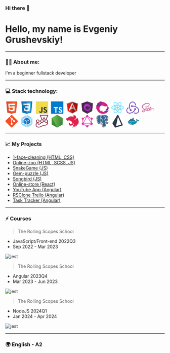 ### Hi there 👋


# Hello, my name is Evgeniy Grushevskiy!

---

### :man_technologist: About me:
I'm a beginner fullstack developer 

---

### 💻 Stack technology:

<div>
  <img src="https://github.com/devicons/devicon/blob/master/icons/html5/html5-original.svg" title="html5" alt="html5" width="40" height="40"/>&nbsp
  <img src="https://github.com/devicons/devicon/blob/master/icons/css3/css3-original.svg" title="css" alt="css" width="40" height="40"/>&nbsp
  <img src="https://github.com/devicons/devicon/blob/master/icons/javascript/javascript-original.svg" title="javascript" alt="javascript" width="40" height="40"/>&nbsp
  <img src="https://github.com/devicons/devicon/blob/master/icons/typescript/typescript-original.svg" title="javascript" alt="typescript" width="40" height="40"/>&nbsp
  <img src="https://github.com/devicons/devicon/blob/master/icons/angularjs/angularjs-original.svg" title="angular" alt="angular" width="40" height="40"/>&nbsp;
  <img src="https://github.com/devicons/devicon/blob/master/icons/ngrx/ngrx-original.svg" title="ngrx" alt="ngrx" width="40" height="40"/>&nbsp;
  <img src="https://github.com/devicons/devicon/blob/master/icons/rxjs/rxjs-original.svg" title="rxjs" alt="rxjs" width="40" height="40"/>&nbsp;
  <img src="https://github.com/devicons/devicon/blob/master/icons/react/react-original.svg" title="react" alt="react" width="40" height="40"/>&nbsp;
  <img src="https://github.com/devicons/devicon/blob/master/icons/redux/redux-original.svg" title="redux" alt="redux" width="40" height="40"/>&nbsp;
  <img src="https://github.com/devicons/devicon/blob/master/icons/sass/sass-original.svg" title="sass/scss" alt="sass/scss" width="40" height="40"/>&nbsp;
  <img src="https://github.com/devicons/devicon/blob/master/icons/git/git-original.svg" title="git" alt="git" width="40" height="40"/>&nbsp;
  <img src="https://github.com/devicons/devicon/blob/master/icons/webpack/webpack-original.svg" title="webpack" alt="webpack" width="40" height="40"/>&nbsp;
  <img src="https://github.com/devicons/devicon/blob/master/icons/jest/jest-plain.svg" title="jest" alt="jest" width="40" height="40"/>&nbsp;
  <img src="https://github.com/devicons/devicon/blob/master/icons/nodejs/nodejs-original.svg" title="nodejs" alt="nodejs" width="40" height="40"/>&nbsp;
  <img src="https://github.com/devicons/devicon/blob/master/icons/nestjs/nestjs-original.svg" title="nest" alt="nest" width="40" height="40"/>&nbsp;
  <img src="https://github.com/devicons/devicon/blob/master/icons/graphql/graphql-plain.svg" title="graphql" alt="graphql" width="40" height="40"/>&nbsp;
  <img src="https://github.com/devicons/devicon/blob/master/icons/postgresql/postgresql-original.svg" title="postgresql" alt="postgresql" width="40" height="40"/>&nbsp;
  <img src="https://github.com/devicons/devicon/blob/master/icons/prisma/prisma-original.svg" title="prisma" alt="prisma" width="40" height="40"/>&nbsp;
  <img src="https://github.com/devicons/devicon/blob/master/icons/docker/docker-original.svg" title="docker" alt="docker" width="40" height="40"/>&nbsp;
</div>

---

### 📈 My Projects
 - [1-face-cleaning (HTML, CSS)](https://zheka717.github.io/1-face-cleaning/)
 - [Online-zoo (HTML, SCSS, JS)](https://rolling-scopes-school.github.io/zheka717-JSFE2022Q3/online-zoo/)
 - [SnakeGame (JS)](https://zheka717.github.io/SnakeGame/)
 - [Gem-puzzle (JS)](https://rolling-scopes-school.github.io/zheka717-JSFE2022Q3/gem-puzzle/)
 - [Songbird (JS)](https://rolling-scopes-school.github.io/zheka717-JSFE2022Q3/songbird/)
 - [Online-store (React)](https://online-store-evgenii.netlify.app/)
 - [YouTube App (Angular)](https://preeminent-custard-bff520.netlify.app)
 - [RSClone Trello (Angular)](https://rsclone-trello.netlify.app/main)
 - [Task Tracker (Angular)](https://6601aa2cd0ce57189b27796d--magical-hotteok-af72f6.netlify.app/main)
---

### ⚡ Courses
> The Rolling Scopes School
  - JavaScript/Front-end 2022Q3
  - Sep 2022 - Mar 2023
  <img src="https://zheka717.github.io/resume/images/certificate3.jpg" title="jest" alt="jest" width="300"/>

> The Rolling Scopes School
  - Angular 2023Q4
  - Mar 2023 - Jun 2023
  <img src="https://zheka717.github.io/resume/images/certificate4.jpg" title="jest" alt="jest" width="300"/>

> The Rolling Scopes School
  - NodeJS 2024Q1
  - Jan 2024 - Apr 2024
  <img src="https://github.com/ZhEkA717/zheka717/assets/72505997/95a1b9c9-b899-44ab-ae6d-16faaaeb7b28" title="jest" alt="jest" width="300"/>

---

### 🌍 English - A2

